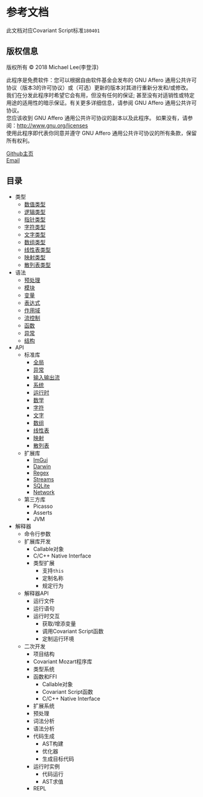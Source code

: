 # 参考文档
此文档对应Covariant Script标准`180401`
## 版权信息

版权所有 © 2018 Michael Lee(李登淳)  

此程序是免费软件：您可以根据自由软件基金会发布的 GNU Affero 通用公共许可协议（版本3的许可协议）或（可选）更新的版本对其进行重新分发和/或修改。  
我们在分发此程序时希望它会有用，但没有任何的保证; 甚至没有对适销性或特定用途的适用性的暗示保证。有关更多详细信息，请参阅 GNU Affero 通用公共许可协议。  
您应该收到 GNU Affero 通用公共许可协议的副本以及此程序。 如果没有，请参阅：http://www.gnu.org/licenses  
使用此程序即代表你同意并遵守 GNU Affero 通用公共许可协议的所有条款，保留所有权利。  

[Github主页](https://github.com/covscript)  
[Email](mailto:mikecovlee@163.com)

## 目录 ##
+ 类型
    + [数值类型](http://covscript.org/docs/180401/types/number)
    + [逻辑类型](http://covscript.org/docs/180401/types/boolean)
    + [指针类型](http://covscript.org/docs/180401/types/pointer)
    + [字符类型](http://covscript.org/docs/180401/types/char)
    + [文字类型](http://covscript.org/docs/180401/types/string)
    + [数组类型](http://covscript.org/docs/180401/types/array)
    + [线性表类型](http://covscript.org/docs/180401/types/list)
    + [映射类型](http://covscript.org/docs/180401/types/pair)
    + [散列表类型](http://covscript.org/docs/180401/types/hash_map)
+ 语法
    + [预处理](http://covscript.org/docs/180401/syntax/preprocessor)
    + [模块](http://covscript.org/docs/180401/syntax/modules)
    + [变量](http://covscript.org/docs/180401/syntax/variables)
    + [表达式](http://covscript.org/docs/180401/syntax/expression)
    + [作用域](http://covscript.org/docs/180401/syntax/domains)
    + [流控制](http://covscript.org/docs/180401/syntax/statements)
    + [函数](http://covscript.org/docs/180401/syntax/function)
    + [异常](http://covscript.org/docs/180401/syntax/exceptions)
    + [结构](http://covscript.org/docs/180401/syntax/structure)
+ API
    + 标准库
        + [全局](http://covscript.org/docs/180401/api/std/global)
        + [异常](http://covscript.org/docs/180401/api/std/exception)
        + [输入输出流](http://covscript.org/docs/180401/api/std/iostream)
        + [系统](http://covscript.org/docs/180401/api/std/system)
        + [运行时](http://covscript.org/docs/180401/api/std/runtime)
        + [数学](http://covscript.org/docs/180401/api/std/math)
        + [字符](http://covscript.org/docs/180401/api/std/char)
        + [文字](http://covscript.org/docs/180401/api/std/string)
        + [数组](http://covscript.org/docs/180401/api/std/array)
        + [线性表](http://covscript.org/docs/180401/api/std/list)
        + [映射](http://covscript.org/docs/180401/api/std/pair)
        + [散列表](http://covscript.org/docs/180401/api/std/hash_map)
    + 扩展库
        + [ImGui](http://covscript.org/docs/180401/api/ext/imgui)
        + [Darwin](http://covscript.org/docs/180401/api/ext/darwin)
        + [Regex](http://covscript.org/docs/180401/api/ext/regex)
        + [Streams](http://covscript.org/docs/180401/api/ext/streams)
        + [SQLite](http://covscript.org/docs/180401/api/ext/sqlite)
        + [Network](http://covscript.org/docs/180401/api/ext/network)
    + 第三方库
        + Picasso
        + Asserts
        + JVM
+ 解释器
    + 命令行参数
    + 扩展库开发
        + Callable对象
        + C/C++ Native Interface
        + 类型扩展
            + 支持`this`
            + 定制名称
            + 规定行为 
    + 解释器API
        + 运行文件
        + 运行语句
        + 运行时交互
            + 获取/增添变量
            + 调用Covariant Script函数
            + 定制运行环境
    + 二次开发
        + 项目结构
        + Covariant Mozart程序库
        + 类型系统
        + 函数和FFI
            + Callable对象
            + Covariant Script函数
            + C/C++ Native Interface
        + 扩展系统
        + 预处理
        + 词法分析
        + 语法分析
        + 代码生成
            + AST构建
            + 优化器
            + 生成目标代码
        + 运行时实例
            + 代码运行
            + AST求值
        + REPL